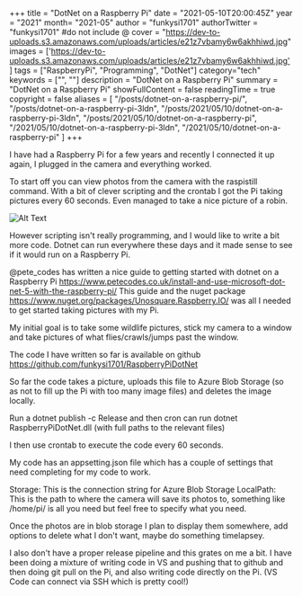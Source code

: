 +++
title = "DotNet on a Raspberry Pi"
date = "2021-05-10T20:00:45Z"
year = "2021"
month= "2021-05"
author = "funkysi1701"
authorTwitter = "funkysi1701" #do not include @
cover = "https://dev-to-uploads.s3.amazonaws.com/uploads/articles/e21z7vbamy6w6akhhiwd.jpg"
images = ['https://dev-to-uploads.s3.amazonaws.com/uploads/articles/e21z7vbamy6w6akhhiwd.jpg']
tags = ["RaspberryPi", "Programming", "DotNet"]
category="tech"
keywords = ["", ""]
description = "DotNet on a Raspberry Pi"
summary = "DotNet on a Raspberry Pi"
showFullContent = false
readingTime = true
copyright = false
aliases = [
    "/posts/dotnet-on-a-raspberry-pi/",
    "/posts/dotnet-on-a-raspberry-pi-3ldn",
    "/posts/2021/05/10/dotnet-on-a-raspberry-pi-3ldn",
    "/posts/2021/05/10/dotnet-on-a-raspberry-pi",
    "/2021/05/10/dotnet-on-a-raspberry-pi-3ldn",
    "/2021/05/10/dotnet-on-a-raspberry-pi"
]
+++

I have had a Raspberry Pi for a few years and recently I connected it up again, I plugged in the camera and everything worked.

To start off you can view photos from the camera with the raspistill command. With a bit of clever scripting and the crontab I got the Pi taking pictures every 60 seconds. Even managed to take a nice picture of a robin.

![Alt Text](https://dev-to-uploads.s3.amazonaws.com/uploads/articles/e21z7vbamy6w6akhhiwd.jpg)

However scripting isn't really programming, and I would like to write a bit more code. Dotnet can run everywhere these days and it made sense to see if it would run on a Raspberry Pi.

@pete_codes has written a nice guide to getting started with dotnet on a Raspberry Pi https://www.petecodes.co.uk/install-and-use-microsoft-dot-net-5-with-the-raspberry-pi/ This guide and the nuget package https://www.nuget.org/packages/Unosquare.Raspberry.IO/ was all I needed to get started taking pictures with my Pi.

My initial goal is to take some wildlife pictures, stick my camera to a window and take pictures of what flies/crawls/jumps past the window.

The code I have written so far is available on github https://github.com/funkysi1701/RaspberryPiDotNet 

So far the code takes a picture, uploads this file to Azure Blob Storage (so as not to fill up the Pi with too many image files) and deletes the image locally.

Run a dotnet publish -c Release and then cron can run dotnet RaspberryPiDotNet.dll (with full paths to the relevant files)

I then use crontab to execute the code every 60 seconds.

My code has an appsetting.json file which has a couple of settings that need completing for my code to work.

Storage: This is the connection string for Azure Blob Storage
LocalPath: This is the path to where the camera will save its photos to, something like /home/pi/ is all you need but feel free to specify what you need.

Once the photos are in blob storage I plan to display them somewhere, add options to delete what I don't want, maybe do something timelapsey.  

I also don't have a proper release pipeline and this grates on me a bit. I have been doing a mixture of writing code in VS and pushing that to github and then doing git pull on the Pi, and also writing code directly on the Pi. (VS Code can connect via SSH which is pretty cool!)
